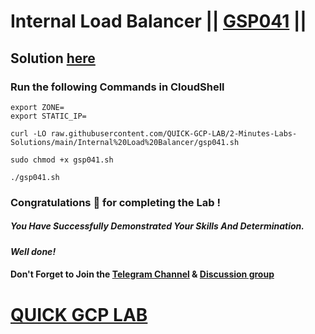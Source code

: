# Internal Load Balancer || [GSP041](https://www.cloudskillsboost.google/focuses/1910?parent=catalog) ||

## Solution [here]()

### Run the following Commands in CloudShell

```
export ZONE=
export STATIC_IP=
```
```
curl -LO raw.githubusercontent.com/QUICK-GCP-LAB/2-Minutes-Labs-Solutions/main/Internal%20Load%20Balancer/gsp041.sh

sudo chmod +x gsp041.sh

./gsp041.sh
```

### Congratulations 🎉 for completing the Lab !

##### *You Have Successfully Demonstrated Your Skills And Determination.*

#### *Well done!*

#### Don't Forget to Join the [Telegram Channel](https://t.me/quickgcplab) & [Discussion group](https://t.me/quickgcplabchats)

# [QUICK GCP LAB](https://www.youtube.com/@quickgcplab)